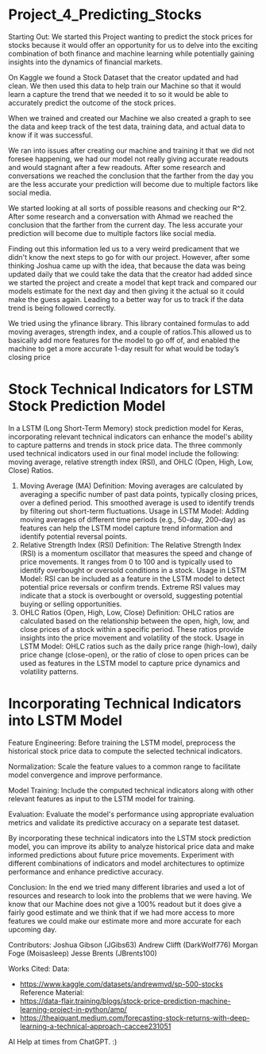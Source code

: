 # Project_4_Predicting_Stocks

Starting Out:
We started this Project wanting to predict the stock prices for stocks because it would offer an opportunity for us to delve into the exciting combination of  both finance and machine learning while potentially gaining insights into the dynamics of financial markets.

On Kaggle we found a Stock Dataset that the creator updated and had clean. We then used this data to help train our Machine so that it would learn a capture the trend that we needed it to so it would be able to accurately predict the outcome of the stock prices.

When we trained and created our Machine we also created a graph to see the data and keep track of the test data, training data, and actual data to know if it was successful.

We ran into issues after creating our machine and training it that we did not foresee happening, we had our model not really giving accurate readouts and would stagnant after a few readouts. After some research and conversations we reached the conclusion that the farther from the day you are the less accurate your prediction will become due to multiple factors like social media.

We started looking at all sorts of possible reasons and checking our R^2. After some research and a conversation with Ahmad we reached the conclusion that the farther from the current day. The less accurate your prediction will become due to multiple factors like social media.

Finding out this information led us to a very weird predicament that we didn't know the next steps to go for with our project. However, after some thinking Joshua came up with the idea, that because the data was being updated daily that we could take the data that the creator had added since we started the project and create a model that kept track and compared our models estimate for the next day and then giving it the actual so it could make the guess again. Leading to a better way for us to track if the data trend is being followed correctly.

We tried using the yfinance library. This library contained formulas to add moving averages, strength index, and a couple of ratios.This allowed us to basically add more features for the model to go off of, and enabled the machine to get a more accurate 1-day result for what would be today’s closing price

# Stock Technical Indicators for LSTM Stock Prediction Model
In a LSTM (Long Short-Term Memory) stock prediction model for Keras, incorporating relevant technical indicators can enhance the model's ability to capture patterns and trends in stock price data. The three commonly used technical indicators used in our final model include the following: moving average, relative strength index (RSI), and OHLC (Open, High, Low, Close) Ratios.

1. Moving Average (MA)
Definition: Moving averages are calculated by averaging a specific number of past data points, typically closing prices, over a defined period. This smoothed average is used to identify trends by filtering out short-term fluctuations.
Usage in LSTM Model: Adding moving averages of different time periods (e.g., 50-day, 200-day) as features can help the LSTM model capture trend information and identify potential reversal points.
2. Relative Strength Index (RSI)
Definition: The Relative Strength Index (RSI) is a momentum oscillator that measures the speed and change of price movements. It ranges from 0 to 100 and is typically used to identify overbought or oversold conditions in a stock.
Usage in LSTM Model: RSI can be included as a feature in the LSTM model to detect potential price reversals or confirm trends. Extreme RSI values may indicate that a stock is overbought or oversold, suggesting potential buying or selling opportunities.
3. OHLC Ratios (Open, High, Low, Close)
Definition: OHLC ratios are calculated based on the relationship between the open, high, low, and close prices of a stock within a specific period. These ratios provide insights into the price movement and volatility of the stock.
Usage in LSTM Model: OHLC ratios such as the daily price range (high-low), daily price change (close-open), or the ratio of close to open prices can be used as features in the LSTM model to capture price dynamics and volatility patterns.

# Incorporating Technical Indicators into LSTM Model
Feature Engineering: Before training the LSTM model, preprocess the historical stock price data to compute the selected technical indicators.

Normalization: Scale the feature values to a common range to facilitate model convergence and improve performance.

Model Training: Include the computed technical indicators along with other relevant features as input to the LSTM model for training.

Evaluation: Evaluate the model's performance using appropriate evaluation metrics and validate its predictive accuracy on a separate test dataset.

By incorporating these technical indicators into the LSTM stock prediction model, you can improve its ability to analyze historical price data and make informed predictions about future price movements. Experiment with different combinations of indicators and model architectures to optimize performance and enhance predictive accuracy.

Conclusion:
In the end we tried many different libraries and used a lot of resources and research to look into the problems that we were having. We know that our Machine does not give a 100% readout but it does give a fairly good estimate and we think that if we had more access to more features we could make our estimate more and more accurate for each upcoming day.

Contributors: 
Joshua Gibson (JGibs63)
Andrew Clifft (DarkWolf776)
Morgan Foge (Moisasleep)
Jesse Brents (JBrents100)

Works Cited:
Data: 
- https://www.kaggle.com/datasets/andrewmvd/sp-500-stocks
Reference Material:
- https://data-flair.training/blogs/stock-price-prediction-machine-learning-project-in-python/amp/
- https://theaiquant.medium.com/forecasting-stock-returns-with-deep-learning-a-technical-approach-caccee231051
  
AI Help at times from ChatGPT. :)
